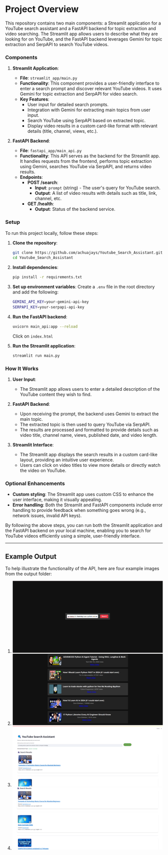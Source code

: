 
# Project Overview
This repository contains two main components: a Streamlit application for a YouTube search assistant and a FastAPI backend for topic extraction and video searching. The Streamlit app allows users to describe what they are looking for on YouTube, and the FastAPI backend leverages Gemini for topic extraction and SerpAPI to search YouTube videos. 

### Components
1. **Streamlit Application**:
   - **File**: `streamlit_app/main.py`
   - **Functionality**: This component provides a user-friendly interface to enter a search prompt and discover relevant YouTube videos. It uses Gemini for topic extraction and SerpAPI for video search.
   - **Key Features**:
     - User input for detailed search prompts.
     - Integration with Gemini for extracting main topics from user input.
     - Search YouTube using SerpAPI based on extracted topic.
     - Display video results in a custom card-like format with relevant details (title, channel, views, etc.).

2. **FastAPI Backend**:
   - **File**: `fastapi_app/main_api.py`
   - **Functionality**: This API serves as the backend for the Streamlit app. It handles requests from the frontend, performs topic extraction using Gemini, searches YouTube via SerpAPI, and returns video results.
   - **Endpoints**:
     - **POST /search**: 
       - **Input**: `prompt` (string) - The user's query for YouTube search.
       - **Output**: A list of video results with details such as title, link, channel, etc.
     - **GET /health**: 
       - **Output**: Status of the backend service.

### Setup
To run this project locally, follow these steps:

1. **Clone the repository**:
   ```bash
   git clone https://github.com/achuajays/Youtube_Search_Assistant.git
   cd Youtube_Search_Assistant
   ```

2. **Install dependencies**:
   ```bash
   pip install -r requirements.txt
   ```

3. **Set up environment variables**:
   Create a `.env` file in the root directory and add the following:
   ```bash
   GEMINI_API_KEY=your-gemini-api-key
   SERPAPI_KEY=your-serpapi-api-key
   ```

4. **Run the FastAPI backend**:
   ```bash
   uvicorn main_api:app --reload
   ```
   Click on `index.html`


5. **Run the Streamlit application**:
   ```bash
   streamlit run main.py
   ```

### How It Works
1. **User Input**:
   - The Streamlit app allows users to enter a detailed description of the YouTube content they wish to find.
   
2. **FastAPI Backend**:
   - Upon receiving the prompt, the backend uses Gemini to extract the main topic.
   - The extracted topic is then used to query YouTube via SerpAPI.
   - The results are processed and formatted to provide details such as video title, channel name, views, published date, and video length.

3. **Streamlit Interface**:
   - The Streamlit app displays the search results in a custom card-like layout, providing an intuitive user experience.
   - Users can click on video titles to view more details or directly watch the video on YouTube.

### Optional Enhancements
- **Custom styling**: The Streamlit app uses custom CSS to enhance the user interface, making it visually appealing.
- **Error handling**: Both the Streamlit and FastAPI components include error handling to provide feedback when something goes wrong (e.g., network issues, invalid API keys).

By following the above steps, you can run both the Streamlit application and the FastAPI backend on your local machine, enabling you to search for YouTube videos efficiently using a simple, user-friendly interface.

---


## Example Output
To help illustrate the functionality of the API, here are four example images from the output folder:
1. ![Image 1](output/1.png)
2. ![Image 2](output/2.png)
3. ![Image 4](output/4.png)
4. ![Image 3](output/3.png)

